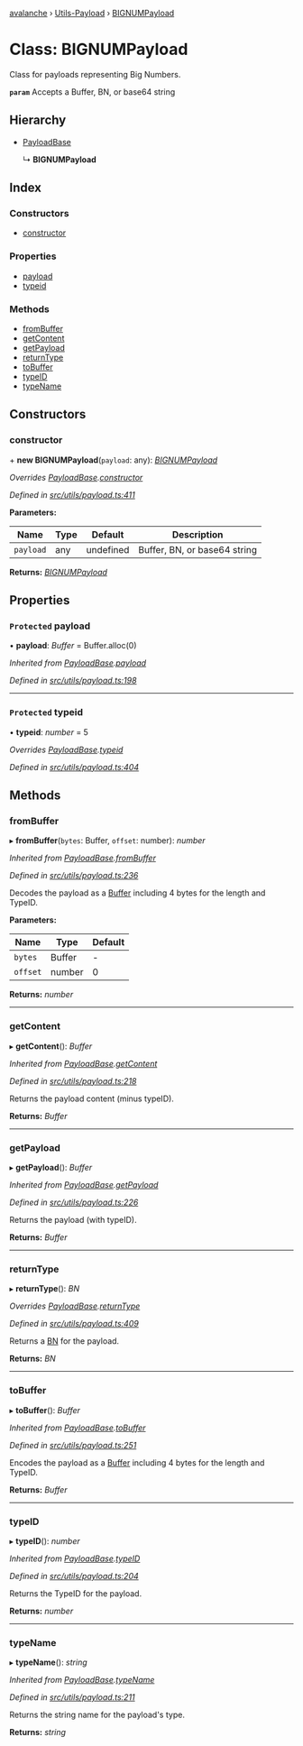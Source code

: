 [avalanche](../README.md) › [Utils-Payload](../modules/utils_payload.md) › [BIGNUMPayload](utils_payload.bignumpayload.md)

# Class: BIGNUMPayload

Class for payloads representing Big Numbers.

**`param`** Accepts a Buffer, BN, or base64 string

## Hierarchy

* [PayloadBase](utils_payload.payloadbase.md)

  ↳ **BIGNUMPayload**

## Index

### Constructors

* [constructor](utils_payload.bignumpayload.md#constructor)

### Properties

* [payload](utils_payload.bignumpayload.md#protected-payload)
* [typeid](utils_payload.bignumpayload.md#protected-typeid)

### Methods

* [fromBuffer](utils_payload.bignumpayload.md#frombuffer)
* [getContent](utils_payload.bignumpayload.md#getcontent)
* [getPayload](utils_payload.bignumpayload.md#getpayload)
* [returnType](utils_payload.bignumpayload.md#returntype)
* [toBuffer](utils_payload.bignumpayload.md#tobuffer)
* [typeID](utils_payload.bignumpayload.md#typeid)
* [typeName](utils_payload.bignumpayload.md#typename)

## Constructors

###  constructor

\+ **new BIGNUMPayload**(`payload`: any): *[BIGNUMPayload](utils_payload.bignumpayload.md)*

*Overrides [PayloadBase](utils_payload.payloadbase.md).[constructor](utils_payload.payloadbase.md#constructor)*

*Defined in [src/utils/payload.ts:411](https://github.com/ava-labs/avalanchejs/blob/5511161/src/utils/payload.ts#L411)*

**Parameters:**

Name | Type | Default | Description |
------ | ------ | ------ | ------ |
`payload` | any | undefined | Buffer, BN, or base64 string  |

**Returns:** *[BIGNUMPayload](utils_payload.bignumpayload.md)*

## Properties

### `Protected` payload

• **payload**: *Buffer* = Buffer.alloc(0)

*Inherited from [PayloadBase](utils_payload.payloadbase.md).[payload](utils_payload.payloadbase.md#protected-payload)*

*Defined in [src/utils/payload.ts:198](https://github.com/ava-labs/avalanchejs/blob/5511161/src/utils/payload.ts#L198)*

___

### `Protected` typeid

• **typeid**: *number* = 5

*Overrides [PayloadBase](utils_payload.payloadbase.md).[typeid](utils_payload.payloadbase.md#protected-typeid)*

*Defined in [src/utils/payload.ts:404](https://github.com/ava-labs/avalanchejs/blob/5511161/src/utils/payload.ts#L404)*

## Methods

###  fromBuffer

▸ **fromBuffer**(`bytes`: Buffer, `offset`: number): *number*

*Inherited from [PayloadBase](utils_payload.payloadbase.md).[fromBuffer](utils_payload.payloadbase.md#frombuffer)*

*Defined in [src/utils/payload.ts:236](https://github.com/ava-labs/avalanchejs/blob/5511161/src/utils/payload.ts#L236)*

Decodes the payload as a [Buffer](https://github.com/feross/buffer) including 4 bytes for the length and TypeID.

**Parameters:**

Name | Type | Default |
------ | ------ | ------ |
`bytes` | Buffer | - |
`offset` | number | 0 |

**Returns:** *number*

___

###  getContent

▸ **getContent**(): *Buffer*

*Inherited from [PayloadBase](utils_payload.payloadbase.md).[getContent](utils_payload.payloadbase.md#getcontent)*

*Defined in [src/utils/payload.ts:218](https://github.com/ava-labs/avalanchejs/blob/5511161/src/utils/payload.ts#L218)*

Returns the payload content (minus typeID).

**Returns:** *Buffer*

___

###  getPayload

▸ **getPayload**(): *Buffer*

*Inherited from [PayloadBase](utils_payload.payloadbase.md).[getPayload](utils_payload.payloadbase.md#getpayload)*

*Defined in [src/utils/payload.ts:226](https://github.com/ava-labs/avalanchejs/blob/5511161/src/utils/payload.ts#L226)*

Returns the payload (with typeID).

**Returns:** *Buffer*

___

###  returnType

▸ **returnType**(): *BN*

*Overrides [PayloadBase](utils_payload.payloadbase.md).[returnType](utils_payload.payloadbase.md#abstract-returntype)*

*Defined in [src/utils/payload.ts:409](https://github.com/ava-labs/avalanchejs/blob/5511161/src/utils/payload.ts#L409)*

Returns a [BN](https://github.com/indutny/bn.js/) for the payload.

**Returns:** *BN*

___

###  toBuffer

▸ **toBuffer**(): *Buffer*

*Inherited from [PayloadBase](utils_payload.payloadbase.md).[toBuffer](utils_payload.payloadbase.md#tobuffer)*

*Defined in [src/utils/payload.ts:251](https://github.com/ava-labs/avalanchejs/blob/5511161/src/utils/payload.ts#L251)*

Encodes the payload as a [Buffer](https://github.com/feross/buffer) including 4 bytes for the length and TypeID.

**Returns:** *Buffer*

___

###  typeID

▸ **typeID**(): *number*

*Inherited from [PayloadBase](utils_payload.payloadbase.md).[typeID](utils_payload.payloadbase.md#typeid)*

*Defined in [src/utils/payload.ts:204](https://github.com/ava-labs/avalanchejs/blob/5511161/src/utils/payload.ts#L204)*

Returns the TypeID for the payload.

**Returns:** *number*

___

###  typeName

▸ **typeName**(): *string*

*Inherited from [PayloadBase](utils_payload.payloadbase.md).[typeName](utils_payload.payloadbase.md#typename)*

*Defined in [src/utils/payload.ts:211](https://github.com/ava-labs/avalanchejs/blob/5511161/src/utils/payload.ts#L211)*

Returns the string name for the payload's type.

**Returns:** *string*
